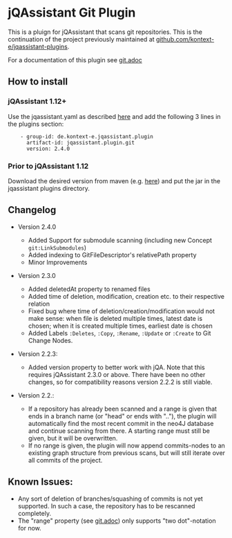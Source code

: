 # jQAssistant Git Plugin

This is a pluign for jQAssistant that scans git repositories. This is the continuation of the project previously maintained at [github.com/kontext-e/jqassistant-plugins](https://github.com/kontext-e/jqassistant-plugins).

For a documentation of this plugin see [git.adoc](src/main/asciidoc/git.adoc)

## How to install
### jQAssistant 1.12+

Use the jqassistant.yaml as described [here](https://jqassistant.github.io/jqassistant/current/) and add the following 3 lines in the plugins section:

```
    - group-id: de.kontext-e.jqassistant.plugin
      artifact-id: jqassistant.plugin.git
      version: 2.4.0
```

### Prior to jQAssistant 1.12

Download the desired version from maven (e.g. [here](https://mvnrepository.com/artifact/de.kontext-e.jqassistant.plugin/jqassistant.plugin.git)) and put the jar in the jqassistant plugins directory.

## Changelog

- Version 2.4.0
  - Added Support for submodule scanning  (including new Concept `git:LinkSubmodules`)
  - Added indexing to GitFileDescriptor's relativePath property
  - Minor Improvements
- Version 2.3.0
  - Added deletedAt property to renamed files
  - Added time of deletion, modification, creation etc. to their respective relation
  - Fixed bug where time of deletion/creation/modification would not make sense: when file is deleted multiple times, latest date is chosen; when it is created multiple times, earliest date is chosen 
  - Added Labels `:Deletes`, `:Copy`, `:Rename`, `:Update` or `:Create` to Git Change Nodes.
  
- Version 2.2.3:
  - Added version property to better work with jQA. Note that this requires jQAssistant 2.3.0 or above. There have been no other changes, so for compatibility reasons version 2.2.2 is still viable.

- Version 2.2.:
  - If a repository has already been scanned and a range is given that ends in a branch name (or "head" or ends with ".."), the plugin will automatically find the most recent commit in the neo4J database and continue scanning from there. A starting range must still be given, but it will be overwritten.
  - If no range is given, the plugin will now append commits-nodes to an existing graph structure from previous scans, but will still iterate over all commits of the project.

## Known Issues:

- Any sort of deletion of branches/squashing of commits is not yet supported. In such a case, the repository has to be rescanned completely.
- The "range" property (see [git.adoc](src/main/asciidoc/git.adoc)) only supports "two dot"-notation for now.